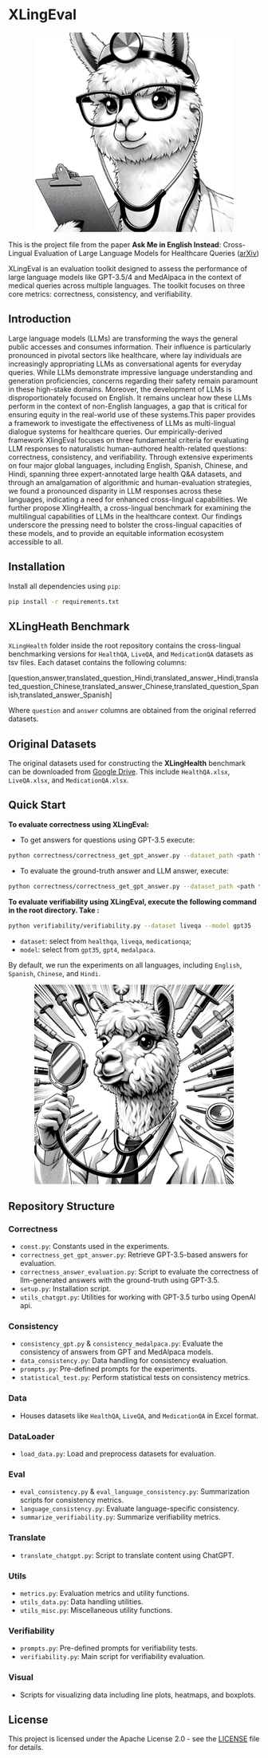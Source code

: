 # XLingEval


<div align="center">
  <img src="static/img/alpaca_doctor1.png" width="400">
</div>

This is the project file from the paper **Ask Me in English Instead**: Cross-Lingual Evaluation of Large Language Models for Healthcare Queries ([arXiv]())

XLingEval is an evaluation toolkit designed to assess the performance of large language models like GPT-3.5/4 and MedAlpaca in the context of medical queries across multiple languages. The toolkit focuses on three core metrics: correctness, consistency, and verifiability.

## Introduction

Large language models (LLMs) are transforming the ways the general public accesses and consumes information. Their influence is particularly pronounced in pivotal sectors like healthcare, where lay individuals are increasingly appropriating LLMs as conversational agents for everyday queries. While LLMs demonstrate impressive language understanding and generation proficiencies, concerns regarding their safety remain paramount in these high-stake domains. Moreover, the development of LLMs is disproportionately focused on English. It remains unclear how these LLMs perform in the context of non-English languages, a gap that is critical for ensuring equity in the real-world use of these systems.This paper provides a framework to investigate the effectiveness of LLMs as multi-lingual dialogue systems for healthcare queries. Our empirically-derived framework XlingEval focuses on three fundamental criteria for evaluating LLM responses to naturalistic human-authored health-related questions: correctness, consistency, and verifiability. Through extensive experiments on four major global languages, including English, Spanish, Chinese, and Hindi, spanning three expert-annotated large health Q&A datasets, and through an amalgamation of algorithmic and human-evaluation strategies, we found a pronounced disparity in LLM responses across these languages, indicating a need for enhanced cross-lingual capabilities. We further propose XlingHealth, a cross-lingual benchmark for examining the multilingual capabilities of LLMs in the healthcare context. Our findings underscore the pressing need to bolster the cross-lingual capacities of these models, and to provide an equitable information ecosystem accessible to all.


## Installation

Install all dependencies using `pip`:

```bash
pip install -r requirements.txt
```

## XLingHeath Benchmark

`XLingHealth` folder inside the root repository contains the cross-lingual benchmarking versions for `HealthQA`, `LiveQA`, and `MedicationQA` datasets as tsv files. Each dataset contains the following columns:

\[question,answer,translated_question_Hindi,translated_answer_Hindi,translated_question_Chinese,translated_answer_Chinese,translated_question_Spanish,translated_answer_Spanish\]

Where `question` and `answer` columns are obtained from the original referred datasets.

## Original Datasets

The original datasets used for constructing the **XLingHealth** benchmark can be downloaded from [Google Drive](https://drive.google.com/drive/folders/1iZOhWXVNHGQXqPnGTQJMlaDQVznIRHci?usp=share_link). This include `HealthQA.xlsx`, `LiveQA.xlsx`, and `MedicationQA.xlsx`.

## Quick Start

**To evaluate correctness using XLingEval:**

* To get answers for questions using GPT-3.5 execute:

```bash
python correctness/correctness_get_gpt_answer.py --dataset_path <path to the dataset> --username <enter your username> --model gpt-35-turbo
```
* To evaluate the ground-truth answer and LLM answer, execute:

```bash
python correctness/correctness_get_gpt_answer.py --dataset_path <path to the dataset> --username <enter your username> --model gpt-35-turbo
```

**To evaluate verifiability using XLingEval, execute the following command in the root directory. Take :**

```bash
python verifiability/verifiability.py --dataset liveqa --model gpt35
```

- `dataset`: select from `healthqa`, `liveqa`, `medicationqa`;
- `model`: select from `gpt35`, `gpt4`, `medalpaca`.

By default, we run the experiments on all languages, including `English`, `Spanish`, `Chinese`, and `Hindi`. 

<div align="center">
  <img src="static/img/alpaca_doctor2.png" width="400">
</div>


## Repository Structure

### Correctness
- `const.py`: Constants used in the experiments.
- `correctness_get_gpt_answer.py`: Retrieve GPT-3.5-based answers for evaluation.
- `correctness_answer_evaluation.py`: Script to evaluate the correctness of llm-generated answers with the ground-truth using GPT-3.5.
- `setup.py`: Installation script.
- `utils_chatgpt.py`: Utilities for working with GPT-3.5 turbo using OpenAI api.

### Consistency
- `consistency_gpt.py` & `consistency_medalpaca.py`: Evaluate the consistency of answers from GPT and MedAlpaca models.
- `data_consistency.py`: Data handling for consistency evaluation.
- `prompts.py`: Pre-defined prompts for the experiments.
- `statistical_test.py`: Perform statistical tests on consistency metrics.

### Data
- Houses datasets like `HealthQA`, `LiveQA`, and `MedicationQA` in Excel format.

### DataLoader
- `load_data.py`: Load and preprocess datasets for evaluation.

### Eval
- `eval_consistency.py` & `eval_language_consistency.py`: Summarization scripts for consistency metrics.
- `language_consistency.py`: Evaluate language-specific consistency.
- `summarize_verifiability.py`: Summarize verifiability metrics.

### Translate
- `translate_chatgpt.py`: Script to translate content using ChatGPT.

### Utils
- `metrics.py`: Evaluation metrics and utility functions.
- `utils_data.py`: Data handling utilities.
- `utils_misc.py`: Miscellaneous utility functions.

### Verifiability
- `prompts.py`: Pre-defined prompts for verifiability tests.
- `verifiability.py`: Main script for verifiability evaluation.

### Visual
- Scripts for visualizing data including line plots, heatmaps, and boxplots.


## License

This project is licensed under the Apache License 2.0 - see the [LICENSE](LICENSE) file for details.

